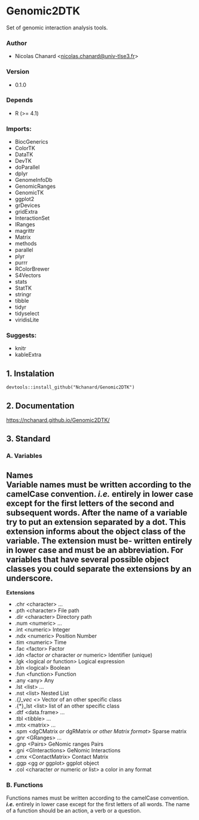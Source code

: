 # Genomic2DTK
Set of genomic interaction analysis tools.
  
### Author  
- Nicolas Chanard \<nicolas.chanard@univ-tlse3.fr>  
  
### Version  
- 0.1.0  
  
### Depends  
- R (>= 4.1)  
  
### Imports:  
- BiocGenerics
- ColorTK
- DataTK
- DevTK
- doParallel
- dplyr
- GenomeInfoDb
- GenomicRanges
- GenomicTK
- ggplot2
- grDevices
- gridExtra
- InteractionSet
- IRanges
- magrittr
- Matrix
- methods
- parallel
- plyr
- purrr
- RColorBrewer
- S4Vectors
- stats
- StatTK
- stringr
- tibble
- tidyr
- tidyselect
- viridisLite

### Suggests:  
- knitr
- kableExtra  


## 1. Instalation  
```
devtools::install_github("Nchanard/Genomic2DTK")
```
  
## 2. Documentation  
https://nchanard.github.io/Genomic2DTK/
  
## 3. Standard  
### A. Variables  
**Names**  
Variable names must be written according to the camelCase convention. ***i.e.*** entirely in lower case except for the first letters of the second and subsequent words.
After the name of a variable try to put an extension separated by a dot. This extension informs about the object class of the variable. The extension must be- written entirely in lower case and must be an abbreviation. For variables that have several possible object classes you could separate the extensions by an   underscore.  
-   
**Extensions**  
- .chr \<character> ...  
- .pth \<character> File path  
- .dir \<character> Directory path  
- .num \<numeric> ...  
- .int \<numeric> Integer  
- .ndx \<numeric> Position Number  
- .tim \<numeric> Time  
- .fac \<factor> Factor  
- .idn \<factor *or* character *or* numeric> Identifier (unique)  
- .lgk \<logical *or* function> Logical expression  
- .bln \<logical> Boolean  
- .fun \<function> Function  
- .any \<any> Any  
- .lst \<list> ...  
- .nst \<list> Nested List  
- .{*}_vec \<*> Vector of an other specific class  
- .{*}_lst \<list> list of an other specific class  
- .dtf \<data.frame> ...   
- .tbl \<tibble> ...  
- .mtx \<matrix> ...  
- .spm \<dgCMatrix *or* dgRMatrix *or other Matrix format*> Sparse matrix  
- .gnr \<GRanges> ...  
- .gnp \<Pairs> GeNomic ranges Pairs  
- .gni \<GInteractions> GeNomic Interactions  
- .cmx \<ContactMatrix> Contact Matrix  
- .ggp \<gg *or* ggplot> ggplot object  
- .col \<character *or* numeric *or* list> a color in any format  
  
### B. Functions  
Functions names must be written according to the camelCase convention. ***i.e.*** entirely in lower case except for the first letters of all words.
The name of a function should be an action, a verb or a question.  
